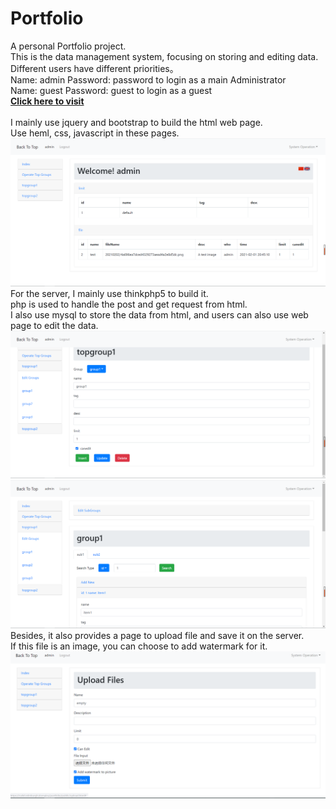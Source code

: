 # Portfolio
A personal Portfolio project. <br>
This is the data management system, focusing on storing and editing data.<br>
Different users have different priorities。<br>
Name: admin  Password: password    to login as a main Administrator<br>
Name: guest  Password: guest    to login as a guest<br>
<a href="https://cafel.edinburgh.domains/portfolio/public/admin"><b>Click here to visit</b></a><br/>
<br>
I mainly use jquery and bootstrap to build the html web page.<br>
Use heml, css, javascript in these pages.<br>
![图](pic/1.png)
<br>
For the server, I mainly use thinkphp5 to build it.<br>
php is used to handle the post and get request from html.<br>
I also use mysql to store the data from html, and users can also use web page to edit the data. <br>
![图](pic/2.png)
![图](pic/3.png)
<br>
Besides, it also provides a page to upload file and save it on the server.<br>
If this file is an image, you can choose to add watermark for it.<br>
![图](pic/4.png)

